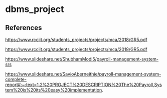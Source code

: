 # dbms_project

## References

https://www.rcciit.org/students_projects/projects/mca/2018/GR5.pdf

https://www.rcciit.org/students_projects/projects/mca/2018/GR5.pdf

https://www.slideshare.net/ShubhamModi5/payroll-management-system-srs

https://www.slideshare.net/SavioAberneithie/payroll-management-system-complete-report#:~:text=1.2%20PROJECT%20DESCRIPTION%20The%20Payroll,System%20is%20its%20easy%20implementation.
